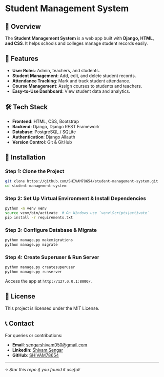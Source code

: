 # Student Management System

## 📌 Overview
The **Student Management System** is a web app built with **Django, HTML, and CSS**. It helps schools and colleges manage student records easily.

## 🚀 Features
- **User Roles**: Admin, teachers, and students.
- **Student Management**: Add, edit, and delete student records.
- **Attendance Tracking**: Mark and track student attendance.
- **Course Management**: Assign courses to students and teachers.
- **Easy-to-Use Dashboard**: View student data and analytics.

## 🛠️ Tech Stack
- **Frontend**: HTML, CSS, Bootstrap
- **Backend**: Django, Django REST Framework
- **Database**: PostgreSQL / SQLite
- **Authentication**: Django Allauth
- **Version Control**: Git & GitHub

## 📂 Installation
### Step 1: Clone the Project
```bash
git clone https://github.com/SHIVAM78654/student-management-system.git
cd student-management-system
```

### Step 2: Set Up Virtual Environment & Install Dependencies
```bash
python -m venv venv
source venv/bin/activate  # On Windows use `venv\Scripts\activate`
pip install -r requirements.txt
```

### Step 3: Configure Database & Migrate
```bash
python manage.py makemigrations
python manage.py migrate
```

### Step 4: Create Superuser & Run Server
```bash
python manage.py createsuperuser
python manage.py runserver
```
Access the app at `http://127.0.0.1:8000/`.

## 📜 License
This project is licensed under the MIT License.

## 📞 Contact
For queries or contributions:
- **Email**: [sengarshivam050@gmail.com](mailto:sengarshivam050@gmail.com)
- **LinkedIn**: [Shivam Sengar](https://www.linkedin.com/in/shivam-sengar)
- **GitHub**: [SHIVAM78654](https://github.com/SHIVAM78654)

---
⭐ *Star this repo if you found it useful!*

